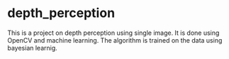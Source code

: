 # depth_perception
This is a project on depth perception using single image.
It is done using OpenCV and machine learning.
The algorithm is trained on the data using bayesian learnig.
